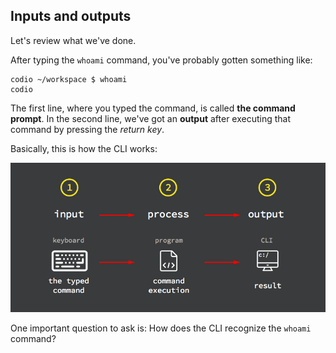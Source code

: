 ## Inputs and outputs

Let's review what we've done.

After typing the `whoami` command, you've probably gotten something like: 

```
codio ~/workspace $ whoami
codio
```

The first line, where you typed the command, is called __the command prompt__. In the second line, we've got an __output__ after executing that command by pressing the _return key_.

Basically, this is how the CLI works:

![program exec flow](.guides/img/program-process-flow.png)

One important question to ask is:
How does the CLI recognize the `whoami` command?